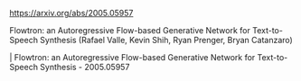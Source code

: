 https://arxiv.org/abs/2005.05957

Flowtron: an Autoregressive Flow-based Generative Network for
  Text-to-Speech Synthesis (Rafael Valle, Kevin Shih, Ryan Prenger, Bryan Catanzaro)

| Flowtron: an Autoregressive Flow-based Generative Network for Text-to-Speech Synthesis - 2005.05957